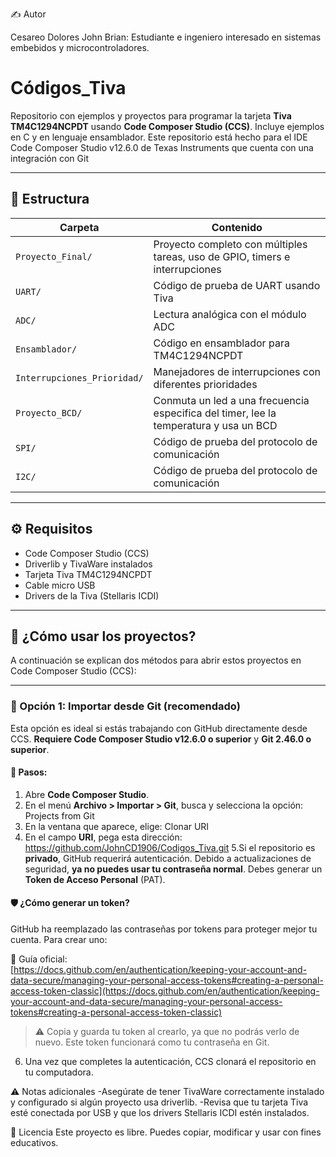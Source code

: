 ✍️ Autor 

Cesareo Dolores John Brian: 
Estudiante e ingeniero interesado en sistemas embebidos y microcontroladores.

# Códigos_Tiva

Repositorio con ejemplos y proyectos para programar la tarjeta **Tiva TM4C1294NCPDT** usando **Code Composer Studio (CCS)**. Incluye ejemplos en C y en lenguaje ensamblador.
Este repositorio está hecho para el IDE Code Composer Studio v12.6.0 de Texas Instruments que cuenta con una integración con Git

---

## 📂 Estructura

| Carpeta                  | Contenido                                                                                  |
|--------------------------|--------------------------------------------------------------------------------------------|
| `Proyecto_Final/`           | Proyecto completo con múltiples tareas, uso de GPIO, timers e interrupciones            |
| `UART/`                     | Código de prueba de UART usando Tiva                                                    |
| `ADC/`                      | Lectura analógica con el módulo ADC                                                     |
| `Ensamblador/`              | Código en ensamblador para TM4C1294NCPDT                                                |
| `Interrupciones_Prioridad/` | Manejadores de interrupciones con diferentes prioridades                                |
| `Proyecto_BCD/`             |Conmuta un led a una frecuencia especifica del timer, lee la temperatura y usa un BCD    |
|`SPI/`                       |Código de prueba del protocolo de comunicación                                           |
|`I2C/`                       |Código de prueba del protocolo de comunicación                                           |

---

## ⚙️ Requisitos

- Code Composer Studio (CCS)
- Driverlib y TivaWare instalados
- Tarjeta Tiva TM4C1294NCPDT
- Cable micro USB
- Drivers de la Tiva (Stellaris ICDI)

---

## 🚀 ¿Cómo usar los proyectos?
A continuación se explican dos métodos para abrir estos proyectos en Code Composer Studio (CCS):

---

### 🔁 Opción 1: Importar desde Git (recomendado)

Esta opción es ideal si estás trabajando con GitHub directamente desde CCS. **Requiere Code Composer Studio v12.6.0 o superior** y **Git 2.46.0 o superior**.

#### 🔧 Pasos:

1. Abre **Code Composer Studio**.
2. En el menú **Archivo > Importar > Git**, busca y selecciona la opción:
Projects from Git
3.  En la ventana que aparece, elige:
Clonar URI
4.  En el campo **URI**, pega esta dirección:
https://github.com/JohnCD1906/Codigos_Tiva.git
5.Si el repositorio es **privado**, GitHub requerirá autenticación. Debido a actualizaciones de seguridad, **ya no puedes usar tu contraseña normal**. Debes generar un **Token de Acceso Personal** (PAT).

#### 🛡️ ¿Cómo generar un token?

GitHub ha reemplazado las contraseñas por tokens para proteger mejor tu cuenta. Para crear uno:

🔗 Guía oficial:  
[https://docs.github.com/en/authentication/keeping-your-account-and-data-secure/managing-your-personal-access-tokens#creating-a-personal-access-token-classic](https://docs.github.com/en/authentication/keeping-your-account-and-data-secure/managing-your-personal-access-tokens#creating-a-personal-access-token-classic)

> ⚠️ Copia y guarda tu token al crearlo, ya que no podrás verlo de nuevo. Este token funcionará como tu contraseña en Git.

6. Una vez que completes la autenticación, CCS clonará el repositorio en tu computadora.

⚠️ Notas adicionales
-Asegúrate de tener TivaWare correctamente instalado y configurado si algún proyecto usa driverlib.
-Revisa que tu tarjeta Tiva esté conectada por USB y que los drivers Stellaris ICDI estén instalados.


📃 Licencia
Este proyecto es libre. Puedes copiar, modificar y usar con fines educativos.
